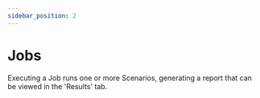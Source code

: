 ```yaml
---
sidebar_position: 2
---
```


# Jobs

Executing a Job runs one or more Scenarios, generating a report that can be viewed in the 'Results' tab.

